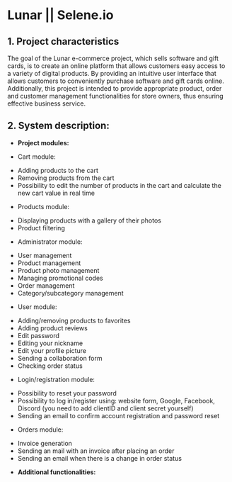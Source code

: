 # Lunar || Selene.io
## 1. Project characteristics
The goal of the Lunar e-commerce project, which sells software and gift cards, is to create an online platform that allows customers easy access to a variety of digital products. By providing an intuitive user interface that allows customers to conveniently purchase software and gift cards online. Additionally, this project is intended to provide appropriate product, order and customer management functionalities for store owners, thus ensuring effective business service.

## 2. System description: 
- **Project modules:**
 * Cart module:
  + Adding products to the cart
  + Removing products from the cart
  + Possibility to edit the number of products in the cart and calculate the new cart value in real time
 * Products module:
  + Displaying products with a gallery of their photos
  + Product filtering
 * Administrator module:
  + User management
  + Product management
  + Product photo management
  + Managing promotional codes
  + Order management
  + Category/subcategory management
 * User module:
  + Adding/removing products to favorites
  + Adding product reviews
  + Edit password
  + Editing your nickname
  + Edit your profile picture
  + Sending a collaboration form
  + Checking order status
 * Login/registration module:
  + Possibility to reset your password
  + Possibility to log in/register using: website form, Google, Facebook, Discord (you need to add clientID and client secret yourself)
  + Sending an email to confirm account registration and password reset
 * Orders module:
  + Invoice generation
  + Sending an mail with an invoice after placing an order
  + Sending an email when there is a change in order status
 - **Additional functionalities:**
       
        
